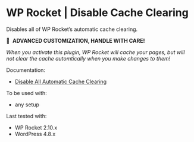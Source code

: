 # WP Rocket | Disable Cache Clearing

Disables all of WP Rocket’s automatic cache clearing.

🚧&#160;&#160;**ADVANCED CUSTOMIZATION, HANDLE WITH CARE!**

_When you activate this plugin, WP Rocket will cache your pages, but will not clear the cache automtically when you make changes to them!_

Documentation:
* [Disable All Automatic Cache Clearing](http://docs.wp-rocket.me/article/137-disable-all-automatic-cache-clearing)

To be used with:
* any setup

Last tested with:
* WP Rocket 2.10.x
* WordPress 4.8.x
